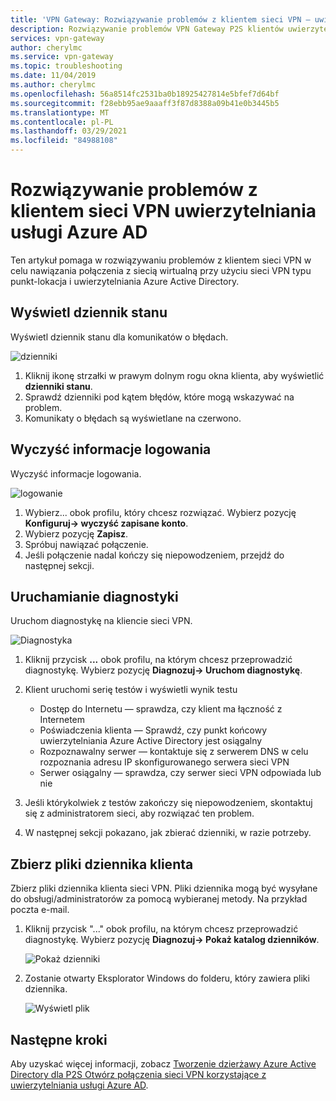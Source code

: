 ```yaml
---
title: 'VPN Gateway: Rozwiązywanie problemów z klientem sieci VPN — uwierzytelnianie w usłudze Azure AD'
description: Rozwiązywanie problemów VPN Gateway P2S klientów uwierzytelniania usługi Azure AD
services: vpn-gateway
author: cherylmc
ms.service: vpn-gateway
ms.topic: troubleshooting
ms.date: 11/04/2019
ms.author: cherylmc
ms.openlocfilehash: 56a8514fc2531ba0b18925427814e5bfef7d64bf
ms.sourcegitcommit: f28ebb95ae9aaaff3f87d8388a09b41e0b3445b5
ms.translationtype: MT
ms.contentlocale: pl-PL
ms.lasthandoff: 03/29/2021
ms.locfileid: "84988108"
---
```

# <a name="troubleshoot-an-azure-ad-authentication-vpn-client"></a>Rozwiązywanie problemów z klientem sieci VPN uwierzytelniania usługi Azure AD

Ten artykuł pomaga w rozwiązywaniu problemów z klientem sieci VPN w celu nawiązania połączenia z siecią wirtualną przy użyciu sieci VPN typu punkt-lokacja i uwierzytelniania Azure Active Directory.

## <a name="view-status-log"></a><a name="status"></a>Wyświetl dziennik stanu

Wyświetl dziennik stanu dla komunikatów o błędach.

![dzienniki](./media/troubleshoot-ad-vpn-client/1.png)

1. Kliknij ikonę strzałki w prawym dolnym rogu okna klienta, aby wyświetlić **dzienniki stanu**.
2. Sprawdź dzienniki pod kątem błędów, które mogą wskazywać na problem.
3. Komunikaty o błędach są wyświetlane na czerwono.

## <a name="clear-sign-in-information"></a><a name="clear"></a>Wyczyść informacje logowania

Wyczyść informacje logowania.

![logowanie](./media/troubleshoot-ad-vpn-client/2.png)

1. Wybierz... obok profilu, który chcesz rozwiązać. Wybierz pozycję **Konfiguruj-> wyczyść zapisane konto**.
2. Wybierz pozycję **Zapisz**.
3. Spróbuj nawiązać połączenie.
4. Jeśli połączenie nadal kończy się niepowodzeniem, przejdź do następnej sekcji.

## <a name="run-diagnostics"></a><a name="diagnostics"></a>Uruchamianie diagnostyki

Uruchom diagnostykę na kliencie sieci VPN.

![Diagnostyka](./media/troubleshoot-ad-vpn-client/3.png)

1. Kliknij przycisk **...** obok profilu, na którym chcesz przeprowadzić diagnostykę. Wybierz pozycję **Diagnozuj-> Uruchom diagnostykę**.
2. Klient uruchomi serię testów i wyświetli wynik testu

   * Dostęp do Internetu — sprawdza, czy klient ma łączność z Internetem
   * Poświadczenia klienta — Sprawdź, czy punkt końcowy uwierzytelniania Azure Active Directory jest osiągalny
   * Rozpoznawalny serwer — kontaktuje się z serwerem DNS w celu rozpoznania adresu IP skonfigurowanego serwera sieci VPN
   * Serwer osiągalny — sprawdza, czy serwer sieci VPN odpowiada lub nie
3. Jeśli którykolwiek z testów zakończy się niepowodzeniem, skontaktuj się z administratorem sieci, aby rozwiązać ten problem.
4. W następnej sekcji pokazano, jak zbierać dzienniki, w razie potrzeby.

## <a name="collect-client-log-files"></a><a name="logfiles"></a>Zbierz pliki dziennika klienta

Zbierz pliki dziennika klienta sieci VPN. Pliki dziennika mogą być wysyłane do obsługi/administratorów za pomocą wybieranej metody. Na przykład poczta e-mail.

1. Kliknij przycisk "..." obok profilu, na którym chcesz przeprowadzić diagnostykę. Wybierz pozycję **Diagnozuj-> Pokaż katalog dzienników**.

   ![Pokaż dzienniki](./media/troubleshoot-ad-vpn-client/4.png)
2. Zostanie otwarty Eksplorator Windows do folderu, który zawiera pliki dziennika.

   ![Wyświetl plik](./media/troubleshoot-ad-vpn-client/5.png)

## <a name="next-steps"></a>Następne kroki

Aby uzyskać więcej informacji, zobacz [Tworzenie dzierżawy Azure Active Directory dla P2S Otwórz połączenia sieci VPN korzystające z uwierzytelniania usługi Azure AD](openvpn-azure-ad-tenant.md).